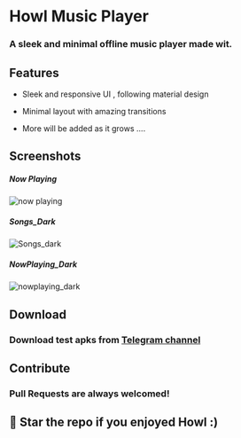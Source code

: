 # Howl Music Player

### A sleek and minimal offline music player made wit. 


## Features 

- Sleek and responsive UI , following material design

- Minimal layout with amazing transitions 

- More will be added as it grows ....


## Screenshots

##### Now Playing

![now playing](https://telegra.ph/file/4b6687a469633d132aeb1.jpg)

##### Songs_Dark

![Songs_dark](https://telegra.ph/file/5dae580a9b31aba923d4e.jpg)

##### NowPlaying_Dark

![nowplaying_dark](https://telegra.ph/file/1b0d282b79e5ac51034b5.jpg)



  
## Download

### Download test apks from [Telegram channel](https://telegram.me/IamlookerBuilds)


## Contribute 

### Pull Requests are always welcomed! 

## 🌟 Star  the repo if you enjoyed Howl :)
